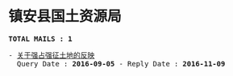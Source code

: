 # 镇安县国土资源局
<pre><b>TOTAL MAILS : 1</b></pre>
<pre>
- <a href="../../categories/mails/3801.md">关于强占强征土地的反映</a><br/>  Query Date : <b>2016-09-05</b> - Reply Date : <b>2016-11-09</b>
</pre>
